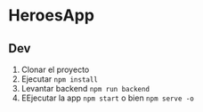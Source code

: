 # HeroesApp

## Dev

1. Clonar el proyecto
2. Ejecutar `npm install`
3. Levantar backend `npm run backend`
4. EEjecutar la app `npm start` o bien `npm serve -o`
